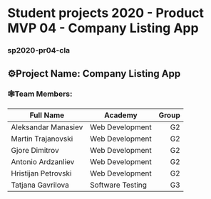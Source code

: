 # Student projects 2020 - Product MVP 04 - Company Listing App
### sp2020-pr04-cla

## ⚙Project Name: Company Listing App


### 🕸Team Members:

| Full Name           | Academy         | Group |
| ------------------  | -------------   | -----:|
| Aleksandar Manasiev | Web Development |   G2  |
| Martin Trajanovski  | Web Development |   G2  |
| Gjore Dimitrov      | Web Development |   G2  |
| Antonio Ardzanliev  | Web Development |   G2  |
| Hristijan Petrovski | Web Development |   G2  |
| Tatjana Gavrilova   | Software Testing|   G3  |



